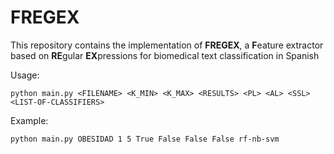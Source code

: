 # FREGEX 

This repository contains the implementation of **FREGEX**, a **F**eature extractor based on **RE**gular **EX**pressions for biomedical text classification in Spanish

Usage: 
```
python main.py <FILENAME> <K_MIN> <K_MAX> <RESULTS> <PL> <AL> <SSL> <LIST-OF-CLASSIFIERS>
```

Example:
```
python main.py OBESIDAD 1 5 True False False False rf-nb-svm
```
